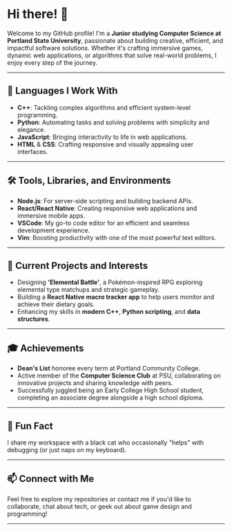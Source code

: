  # Hi there! 👋

Welcome to my GitHub profile! I'm a **Junior studying Computer Science at Portland State University**, passionate about building creative, efficient, and impactful software solutions. Whether it's crafting immersive games, dynamic web applications, or algorithms that solve real-world problems, I enjoy every step of the journey.

---

## 🚀 Languages I Work With

- **C++**: Tackling complex algorithms and efficient system-level programming.
- **Python**: Automating tasks and solving problems with simplicity and elegance.
- **JavaScript**: Bringing interactivity to life in web applications.
- **HTML** & **CSS**: Crafting responsive and visually appealing user interfaces.

---

## 🛠️ Tools, Libraries, and Environments

- **Node.js**: For server-side scripting and building backend APIs.
- **React/React Native**: Creating responsive web applications and immersive mobile apps.
- **VSCode**: My go-to code editor for an efficient and seamless development experience.
- **Vim**: Boosting productivity with one of the most powerful text editors.

---

## 🌱 Current Projects and Interests

- Designing **'Elemental Battle'**, a Pokémon-inspired RPG exploring elemental type matchups and strategic gameplay.
- Building a **React Native macro tracker app** to help users monitor and achieve their dietary goals.
- Enhancing my skills in **modern C++**, **Python scripting**, and **data structures**.

---

## 🎓 Achievements

- **Dean's List** honoree every term at Portland Community College.
- Active member of the **Computer Science Club** at PSU, collaborating on innovative projects and sharing knowledge with peers.
- Successfully juggled being an Early College High School student, completing an associate degree alongside a high school diploma.

---

## 🐾 Fun Fact

I share my workspace with a black cat who occasionally "helps" with debugging (or just naps on my keyboard).

---

## 📫 Connect with Me

Feel free to explore my repositories or contact me if you'd like to collaborate, chat about tech, or geek out about game design and programming!

---
